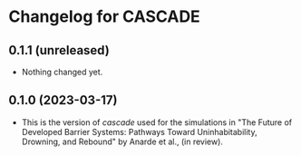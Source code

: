 # Changelog for CASCADE

## 0.1.1 (unreleased)


- Nothing changed yet.


## 0.1.0 (2023-03-17)

- This is the version of *cascade* used for the simulations in "The Future of
  Developed Barrier Systems: Pathways Toward Uninhabitability, Drowning, and
  Rebound" by Anarde et al., (in review).
